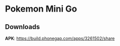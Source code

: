 Pokemon Mini Go
===============

Downloads
---------

**APK**: https://build.phonegap.com/apps/3261502/share
